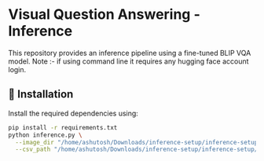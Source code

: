 # Visual Question Answering - Inference

This repository provides an inference pipeline using a fine-tuned BLIP VQA model.
Note :- if using command line it requires any hugging face account login. 

## 🔧 Installation

Install the required dependencies using:

```bash
pip install -r requirements.txt
python inference.py \
  --image_dir "/home/ashutosh/Downloads/inference-setup/inference-setup/data" \
  --csv_path "/home/ashutosh/Downloads/inference-setup/inference-setup/data/metadata.csv"
